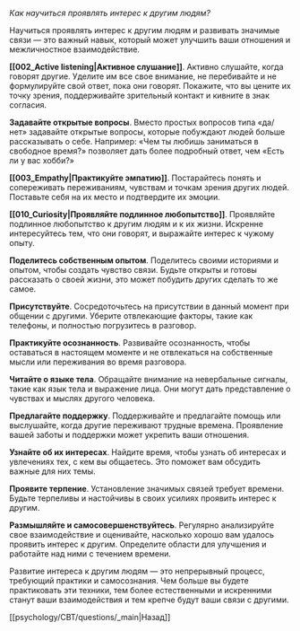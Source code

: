 *Как научиться проявлять интерес к другим людям?*

Научиться проявлять интерес к другим людям и развивать значимые связи — это важный навык, который может улучшить ваши отношения и межличностное взаимодействие.

**[[002_Active listening|Активное слушание]]**. Активно слушайте, когда говорят другие. Уделите им все свое внимание, не перебивайте и не формулируйте свой ответ, пока они говорят. Покажите, что вы цените их точку зрения, поддерживайте зрительный контакт и кивните в знак согласия.

**Задавайте открытые вопросы**. Вместо простых вопросов типа «да/нет» задавайте открытые вопросы, которые побуждают людей больше рассказывать о себе. Например: «Чем ты любишь заниматься в свободное время?» позволяет дать более подробный ответ, чем «Есть ли у вас хобби?»

**[[003_Empathy|Практикуйте эмпатию]]**. Постарайтесь понять и сопереживать переживаниям, чувствам и точкам зрения других людей. Поставьте себя на их место и подтвердите их эмоции.

**[[010_Curiosity|Проявляйте подлинное любопытство]]**. Проявляйте подлинное любопытство к другим людям и к их жизни. Искренне интересуйтесь тем, что они говорят, и выражайте интерес к чужому опыту.

**Поделитесь собственным опытом**. Поделитесь своими историями и опытом, чтобы создать чувство связи. Будьте открыты и готовы рассказать о своей жизни, это может побудить других сделать то же самое.

**Присутствуйте**. Сосредоточьтесь на присутствии в данный момент при общении с другими. Уберите отвлекающие факторы, такие как телефоны, и полностью погрузитесь в разговор.

**Практикуйте осознанность**. Развивайте осознанность, чтобы оставаться в настоящем моменте и не отвлекаться на собственные мысли или переживания во время разговора.

**Читайте о языке тела**. Обращайте внимание на невербальные сигналы, такие как язык тела и выражение лица. Они могут дать представление о чувствах и мыслях другого человека.

**Предлагайте поддержку**. Поддерживайте и предлагайте помощь или выслушайте, когда другие переживают трудные времена. Проявление вашей заботы и поддержки может укрепить ваши отношения.

**Узнайте об их интересах**. Найдите время, чтобы узнать об интересах и увлечениях тех, с кем вы общаетесь. Это поможет вам обсудить важные для них темы.

**Проявите терпение**. Установление значимых связей требует времени. Будьте терпеливы и настойчивы в своих усилиях проявить интерес к другим.

**Размышляйте и самосовершенствуйтесь**. Регулярно анализируйте свое взаимодействие и оценивайте, насколько хорошо вам удалось проявить интерес к другим. Определите области для улучшения и работайте над ними с течением времени.

Развитие интереса к другим людям — это непрерывный процесс, требующий практики и самосознания. Чем больше вы будете практиковать эти техники, тем более естественными и искренними станут ваши взаимодействия и тем крепче будут ваши связи с другими.

[[psychology/CBT/questions/_main|Назад]]
